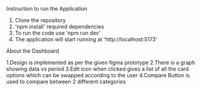 Instruction to run the Application 

1. Clone the repository
2. 'npm install' required dependencies
3. To run the code use 'npm run dev'
4. The application will start running at 'http://localhost:5173'



About the Dashboard

1.Design is implemented as per the given figma prototype
2.There is a graph showing data vs period 
3.Edit icon when clicked gives a list of all the card options which can be swapped according to the user
4.Compare Button is used to compare between 2 different categories

